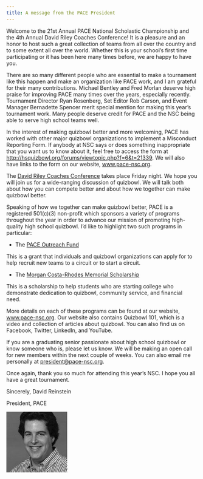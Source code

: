 ```yaml
---
title: A message from the PACE President
---
```


Welcome to the 21st Annual PACE National Scholastic Championship and the 4th Annual David Riley Coaches Conference! It is a pleasure and an honor to host such a great collection of teams from all over the country and to some extent all over the world. Whether this is your school’s first time participating or it has been here many times before, we are happy to have you.

There are so many different people who are essential to make a tournament like this happen and make an organization like PACE work, and I am grateful for their many contributions. Michael Bentley and Fred Morlan deserve high praise for improving PACE many times over the years, especially recently. Tournament Director Ryan Rosenberg, Set Editor Rob Carson, and Event Manager Bernadette Spencer merit special mention for making this year’s tournament work. Many people deserve credit for PACE and the NSC being able to serve high school teams well.

In the interest of making quizbowl better and more welcoming, PACE has worked with other major quizbowl organizations to implement a Misconduct Reporting Form. If anybody at NSC says or does something inappropriate that you want us to know about it, feel free to access the form at http://hsquizbowl.org/forums/viewtopic.php?f=6&t=21339. We will also have links to the form on our website, www.pace-nsc.org.

The [David Riley Coaches Conference](http://www.pace-nsc.org/david-riley-coaches-conference/) takes place Friday night. We hope you will join us for a wide-ranging discussion of quizbowl. We will talk both about how you can compete better and about how we together can make quizbowl better.

Speaking of how we together can make quizbowl better, PACE is a registered 501(c)(3) non-profit which sponsors a variety of programs throughout the year in order to advance our mission of promoting high-quality high school quizbowl. I’d like to highlight two such programs in particular:

- The [PACE Outreach Fund](http://www.pace-nsc.org/pace-outreach-fund-2016-17/) 

This is a grant that individuals and quizbowl organizations can apply for to help recruit new teams to a circuit or to start a circuit.

- The [Morgan Costa-Rhodes Memorial Scholarship](http://www.pace-nsc.org/2017-morgan-costa-rhodes-memorial-scholarship-winner/) 

This is a scholarship to help students who are starting college who demonstrate dedication to quizbowl, community service, and financial need.

More details on each of these programs can be found at our website, www.pace-nsc.org. Our website also contains Quizbowl 101, which is a video and collection of articles about quizbowl. You can also find us on Facebook, Twitter, LinkedIn, and YouTube.

If you are a graduating senior passionate about high school quizbowl or know someone who is, please let us know. We will be making an open call for new members within the next couple of weeks. You can also email me personally at president@pace-nsc.org.

Once again, thank you so much for attending this year’s NSC. I hope you all have a great tournament.

Sincerely,
David Reinstein

President, PACE

![](images/ReinsteinPicture.jpg)


